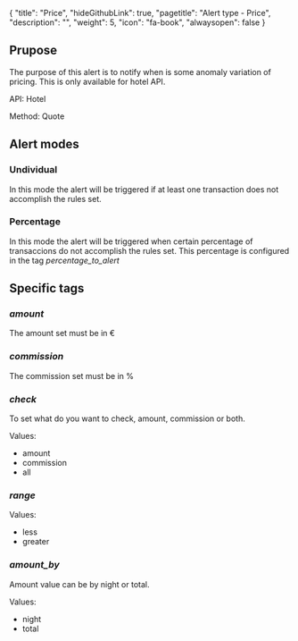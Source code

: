 {
  "title": "Price",
  "hideGithubLink": true,
  "pagetitle": "Alert type - Price",
  "description": "",
  "weight": 5,
  "icon": "fa-book",
  "alwaysopen": false
}

## Prupose

The purpose of this alert is to notify when is some anomaly variation of pricing. This is only available for hotel API.

API: Hotel

Method: Quote

## Alert modes

### Undividual

In this mode the alert will be triggered if at least one transaction does not accomplish the rules set.

### Percentage

In this mode the alert will be triggered when certain percentage of transaccions do not accomplish the rules set. This percentage is configured in the tag _percentage\_to\_alert_

## Specific tags

### _amount_

The amount set must be in €

### _commission_

The commission set must be in %

### _check_

To set what do you want to check, amount, commission or both.

Values:

* amount
* commission
* all

### _range_

Values:

* less
* greater

### _amount\_by_

Amount value can be by night or total.

Values:

* night
* total
